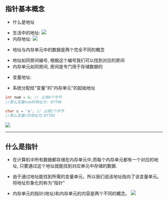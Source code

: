 ## 指针基本概念

- 什么是地址

+ 生活中的地址:
  ![](https://img-blog.csdnimg.cn/img_convert/9485373b7cb46f41f6c996303419ba4c.png)
+ 内存地址:
  ![](https://img-blog.csdnimg.cn/img_convert/e46d975be9e95178136726209b2c237f.png)

- 地址与内存单元中的数据是两个完全不同的概念

+ 地址如同房间编号, 根据这个编号我们可以找到对应的房间
+ 内存单元如同房间, 房间是专门用于存储数据的

- 变量地址:

+ 系统分配给"变量"的"内存单元"的起始地址

```c
int num = 6; // 占用4个字节
//那么变量num的地址为: 0ff06

char c = 'a'; // 占用1个字节
//那么变量c的地址为:0ff05
```

![](https://img-blog.csdnimg.cn/img_convert/13eb965757dd130d813a953506335b89.png)

---

## 什么是指针

- 在计算机中所有数据都存储在内存单元中,而每个内存单元都有一个对应的地址, 只要通过这个地址就能找到对应单元中存储的数据. 
- 由于通过地址能找到所需的变量单元，所以我们说该地址指向了该变量单元。将地址形象化的称为“指针”

- 内存单元的指针(地址)和内存单元的内容是两个不同的概念。
  ![](https://img-blog.csdnimg.cn/img_convert/540000371e0da0fb105248642ef9db24.png)

